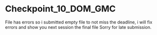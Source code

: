 # Checkpoint_10_DOM_GMC
File has errors so i submitted empty file to not miss the deadline, i will fix errors and show you next session the final file
Sorry for late submission.

